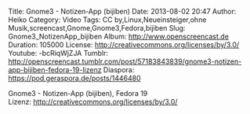 Title: Gnome3 - Notizen-App (bijiben)
Date: 2013-08-02 20:47
Author: Heiko
Category: Video
Tags: CC by,Linux,Neueinsteiger,ohne Musik,screencast,Gnome,Gnome3,Fedora,bijiben
Slug: Gnome3_NotizenApp_bijiben
Album: http://www.openscreencast.de
Duration: 105000
License: http://creativecommons.org/licenses/by/3.0/
Youtube: -bcRiqWjZJA
Tumblr: http://openscreencast.tumblr.com/post/57183843839/gnome3-notizen-app-bijiben-fedora-19-lizenz
Diaspora: https://pod.geraspora.de/posts/1446480

Gnome3 - Notizen-App (bijiben), Fedora 19  
Lizenz: <http://creativecommons.org/licenses/by/3.0/>

